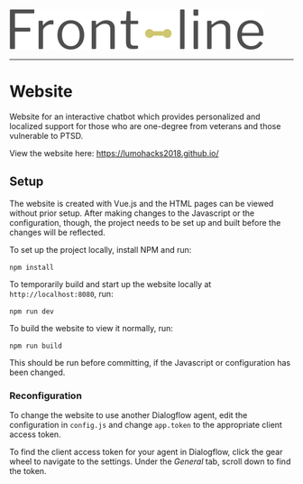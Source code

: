 ![Frontline logo](readme-img/logo.png)

___

# Website

Website for an interactive chatbot which provides personalized and localized support for those who are one-degree from veterans and those vulnerable to PTSD.

View the website here: https://lumohacks2018.github.io/

## Setup

The website is created with Vue.js and the HTML pages can be viewed without prior setup. After making changes to the Javascript or the configuration, though, the project needs to be set up and built before the changes will be reflected.

To set up the project locally, install NPM and run:
```
npm install
```

To temporarily build and start up the website locally at `http://localhost:8080`, run:
```
npm run dev
```

To build the website to view it normally, run:
```
npm run build
```

This should be run before committing, if the Javascript or configuration has been changed.

### Reconfiguration

To change the website to use another Dialogflow agent, edit the configuration in `config.js` and change `app.token` to the appropriate client access token.

To find the client access token for your agent in Dialogflow, click the gear wheel to navigate to the settings. Under the _General_ tab, scroll down to find the token.